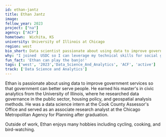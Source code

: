 ```yaml
---
id: ethan-jantz
title: Ethan Jantz
image: 
fellow_year: 2023
project: ["na"]
agency: ["ACF"]
hometown:  Wichita, KS
university: University of Illinois at Chicago
region: west
bio_short: Data scientist passionate about using data to improve government services
why: "I joined  USDC so I can leverage my technical skills for social good!"
fun_fact: 'Ethan can play the banjo!'
tags: ['west', '2023','Data_Science_And_Analytics', 'ACF', 'active']
track: ['Data Science and Analytics']
---
```


Ethan is passionate about using data to improve government services so that government can better serve people. He earned his master's in civic analytics from the University of Illinois, where he researched data governance in the public sector, housing policy, and geospatial analysis methods. He was a data science intern at the Cook County Assessor's Office and served as an associate research analyst at the Chicago Metropolitan Agency for Planning after graduation. 

Outside of work, Ethan enjoys many hobbies including cycling, cooking, and bird-watching.
